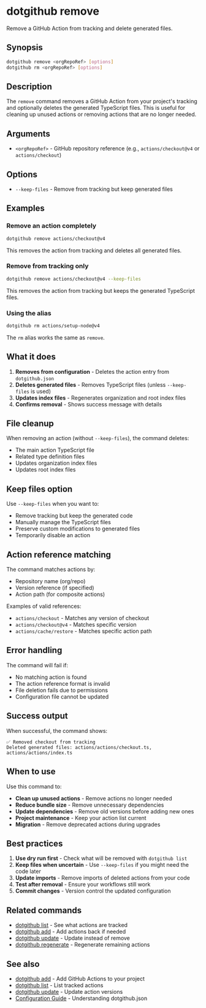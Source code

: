 # dotgithub remove

Remove a GitHub Action from tracking and delete generated files.

## Synopsis

```bash
dotgithub remove <orgRepoRef> [options]
dotgithub rm <orgRepoRef> [options]
```

## Description

The `remove` command removes a GitHub Action from your project's tracking and optionally deletes the generated TypeScript files. This is useful for cleaning up unused actions or removing actions that are no longer needed.

## Arguments

- `<orgRepoRef>` - GitHub repository reference (e.g., `actions/checkout@v4` or `actions/checkout`)

## Options

- `--keep-files` - Remove from tracking but keep generated files

## Examples

### Remove an action completely

```bash
dotgithub remove actions/checkout@v4
```

This removes the action from tracking and deletes all generated files.

### Remove from tracking only

```bash
dotgithub remove actions/checkout@v4 --keep-files
```

This removes the action from tracking but keeps the generated TypeScript files.

### Using the alias

```bash
dotgithub rm actions/setup-node@v4
```

The `rm` alias works the same as `remove`.

## What it does

1. **Removes from configuration** - Deletes the action entry from `dotgithub.json`
2. **Deletes generated files** - Removes TypeScript files (unless `--keep-files` is used)
3. **Updates index files** - Regenerates organization and root index files
4. **Confirms removal** - Shows success message with details

## File cleanup

When removing an action (without `--keep-files`), the command deletes:
- The main action TypeScript file
- Related type definition files
- Updates organization index files
- Updates root index files

## Keep files option

Use `--keep-files` when you want to:
- Remove tracking but keep the generated code
- Manually manage the TypeScript files
- Preserve custom modifications to generated files
- Temporarily disable an action

## Action reference matching

The command matches actions by:
- Repository name (org/repo)
- Version reference (if specified)
- Action path (for composite actions)

Examples of valid references:
- `actions/checkout` - Matches any version of checkout
- `actions/checkout@v4` - Matches specific version
- `actions/cache/restore` - Matches specific action path

## Error handling

The command will fail if:
- No matching action is found
- The action reference format is invalid
- File deletion fails due to permissions
- Configuration file cannot be updated

## Success output

When successful, the command shows:
```
✅ Removed checkout from tracking
Deleted generated files: actions/actions/checkout.ts, actions/actions/index.ts
```

## When to use

Use this command to:
- **Clean up unused actions** - Remove actions no longer needed
- **Reduce bundle size** - Remove unnecessary dependencies
- **Update dependencies** - Remove old versions before adding new ones
- **Project maintenance** - Keep your action list current
- **Migration** - Remove deprecated actions during upgrades

## Best practices

1. **Use dry run first** - Check what will be removed with `dotgithub list`
2. **Keep files when uncertain** - Use `--keep-files` if you might need the code later
3. **Update imports** - Remove imports of deleted actions from your code
4. **Test after removal** - Ensure your workflows still work
5. **Commit changes** - Version control the updated configuration

## Related commands

- [dotgithub list](command-list.md) - See what actions are tracked
- [dotgithub add](command-add.md) - Add actions back if needed
- [dotgithub update](command-update.md) - Update instead of remove
- [dotgithub regenerate](command-regenerate.md) - Regenerate remaining actions

## See also

- [dotgithub add](command-add.md) - Add GitHub Actions to your project
- [dotgithub list](command-list.md) - List tracked actions
- [dotgithub update](command-update.md) - Update action versions
- [Configuration Guide](configuration.md) - Understanding dotgithub.json
